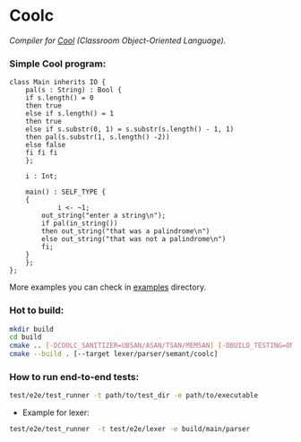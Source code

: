 # Coolc

_Compiler for [Cool](https://en.wikipedia.org/wiki/Cool_(programming_language)) (Classroom Object-Oriented Language)._

### Simple Cool program:
```text
class Main inherits IO {
    pal(s : String) : Bool {
	if s.length() = 0
	then true
	else if s.length() = 1
	then true
	else if s.substr(0, 1) = s.substr(s.length() - 1, 1)
	then pal(s.substr(1, s.length() -2))
	else false
	fi fi fi
    };

    i : Int;

    main() : SELF_TYPE {
	{
            i <- ~1;
	    out_string("enter a string\n");
	    if pal(in_string())
	    then out_string("that was a palindrome\n")
	    else out_string("that was not a palindrome\n")
	    fi;
	}
    };
};
```
More examples you can check in [examples](/examples) directory.

### Hot to build:
```bash
mkdir build
cd build
cmake .. [-DCOOLC_SANITIZER=UBSAN/ASAN/TSAN/MEMSAN] [-DBUILD_TESTING=ON]
cmake --build . [--target lexer/parser/semant/coolc]
```

### How to run end-to-end tests:
```bash
test/e2e/test_runner -t path/to/test_dir -e path/to/executable
```
* Example for lexer:
```bash
test/e2e/test_runner  -t test/e2e/lexer -e build/main/parser
```
